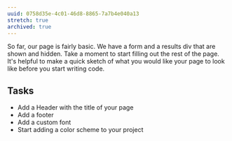```yaml
---
uuid: 0758d35e-4c01-46d8-8865-7a7b4e040a13
stretch: true
archived: true
---
```


So far, our page is fairly basic. We have a form and a results div that are shown and hidden.
Take a moment to start filling out the rest of the page. It's helpful to make a quick sketch of
what you would like your page to look like before you start writing code.

## Tasks
- Add a Header with the title of your page
- Add a footer
- Add a custom font
- Start adding a color scheme to your project
